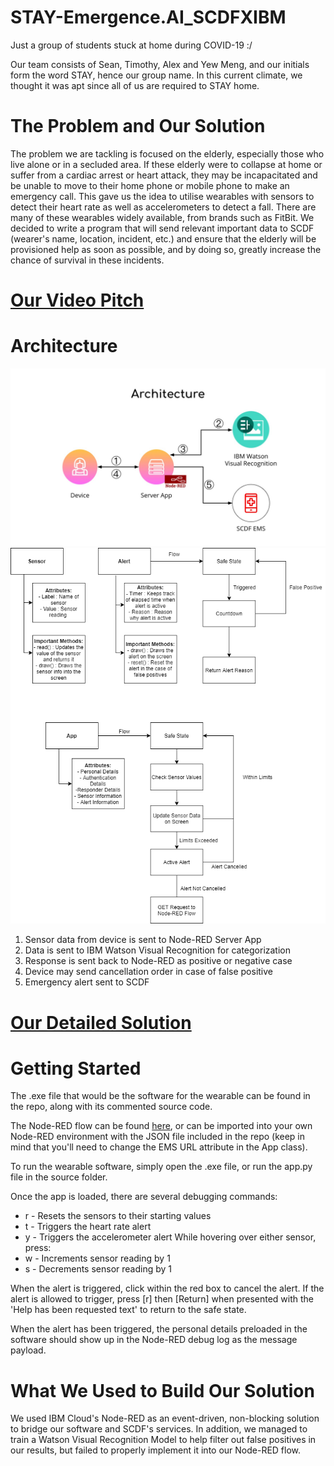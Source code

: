 # STAY-Emergence.AI_SCDFXIBM
Just a group of students stuck at home during COVID-19 :/

Our team consists of Sean, Timothy, Alex and Yew Meng, and our initials form the word STAY, hence our group name. In this current climate, we thought it was apt since all of us are required to STAY home.

# The Problem and Our Solution
The problem we are tackling is focused on the elderly, especially those who live alone or in a secluded area. If these elderly were to collapse at home or suffer from a cardiac arrest or heart attack, they may be incapacitated and be unable to move to their home phone or mobile phone to make an emergency call. This gave us the idea to utilise wearables with sensors to detect their heart rate as well as accelerometers to detect a fall. There are many of these wearables widely available, from brands such as FitBit. We decided to write a program that will send relevant important data to SCDF (wearer's name, location, incident, etc.) and ensure that the elderly will be provisioned help as soon as possible, and by doing so, greatly increase the chance of survival in these incidents.

# [Our Video Pitch](https://youtu.be/O6f9p4rbXM4)

# Architecture
![Architecture Flow Chart](https://github.com/NecroWolf28/STAY-Emergence.AI_SCDFXIBM/blob/master/resources/architecture.jpeg "Architecture Flow Chart")
![Architecture Flow Chart](https://github.com/NecroWolf28/STAY-Emergence.AI_SCDFXIBM/blob/master/resources/app_flow.png "Architecture Flow Chart")
1. Sensor data from device is sent to Node-RED Server App
2. Data is sent to IBM Watson Visual Recognition for categorization
3. Response is sent back to Node-RED as positive or negative case
4. Device may send cancellation order in case of false positive
5. Emergency alert sent to SCDF

# [Our Detailed Solution](https://docs.google.com/presentation/d/1iO-BQS5iraRGK70F51y7vvYXo1Ny9nYJ-yu_r1TuJtg/edit?usp=sharing)

# Getting Started
The .exe file that would be the software for the wearable can be found in the repo, along with its commented source code.

The Node-RED flow can be found [here](https://ems-teamstay.mybluemix.net/red/#flow/cdae95e1.ea0468), or can be imported into your own Node-RED environment with the JSON file included in the repo (keep in mind that you'll need to change the EMS URL attribute in the App class).

To run the wearable software, simply open the .exe file, or run the app.py file in the source folder.

Once the app is loaded, there are several debugging commands:
* r - Resets the sensors to their starting values
* t - Triggers the heart rate alert
* y - Triggers the accelerometer alert
While hovering over either sensor, press:
* w - Increments sensor reading by 1
* s - Decrements sensor reading by 1

When the alert is triggered, click within the red box to cancel the alert.
If the alert is allowed to trigger, press [r] then [Return] when presented with the 'Help has been requested text' to return to the safe state.

When the alert has been triggered, the personal details preloaded in the software should show up in the Node-RED debug log as the message payload.

# What We Used to Build Our Solution
We used IBM Cloud's Node-RED as an event-driven, non-blocking solution to bridge our software and SCDF's services.
In addition, we managed to train a Watson Visual Recognition Model to help filter out false positives in our results, but failed to properly implement it into our Node-RED flow.

